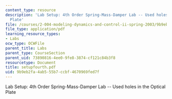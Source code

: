 ```yaml
---
content_type: resource
description: 'Lab Setup: 4th Order Spring-Mass-Damper Lab -- Used holes in the Optical
  Plate'
file: /courses/2-004-modeling-dynamics-and-control-ii-spring-2003/9b9eb2fa4ab555b7ccbf4670969fed7f_setupfourth.pdf
file_type: application/pdf
learning_resource_types:
- Labs
ocw_type: OCWFile
parent_title: Labs
parent_type: CourseSection
parent_uid: 73890816-4ee0-9fe8-3874-cf121c84b3f8
resourcetype: Document
title: setupfourth.pdf
uid: 9b9eb2fa-4ab5-55b7-ccbf-4670969fed7f
---
```

Lab Setup: 4th Order Spring-Mass-Damper Lab -- Used holes in the Optical Plate

